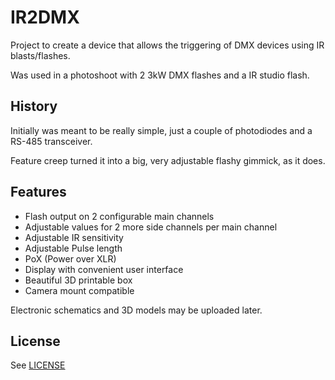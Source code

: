 # IR2DMX

Project to create a device that allows the triggering of DMX devices using IR blasts/flashes.

Was used in a photoshoot with 2 3kW DMX flashes and a IR studio flash.

## History

Initially was meant to be really simple, just a couple of photodiodes and a RS-485 transceiver.

Feature creep turned it into a big, very adjustable flashy gimmick, as it does.

## Features

- Flash output on 2 configurable main channels
- Adjustable values for 2 more side channels per main channel
- Adjustable IR sensitivity
- Adjustable Pulse length
- PoX (Power over XLR)
- Display with convenient user interface
- Beautiful 3D printable box
- Camera mount compatible

Electronic schematics and 3D models may be uploaded later.

## License

See [LICENSE](LICENSE)

